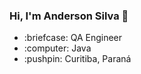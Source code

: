   ### Hi, I'm Anderson Silva 👋

 <ul>
  <li>:briefcase: QA Engineer </li> 
  <li>:computer: Java</li>
  <li>:pushpin: Curitiba, Paraná</li>
 </ul>

 
 
 
 
 

<!--
**asilvadesa/asilvadesa** is a ✨ _special_ ✨ repository because its `README.md` (this file) appears on your GitHub profile.

Here are some ideas to get you started:

- 🔭 I’m currently working on ...
- 🌱 I’m currently learning ...
- 👯 I’m looking to collaborate on ...
- 🤔 I’m looking for help with ...
- 💬 Ask me about ...
- 📫 How to reach me: ...
- 😄 Pronouns: ...
- ⚡ Fun fact: ...
-->
